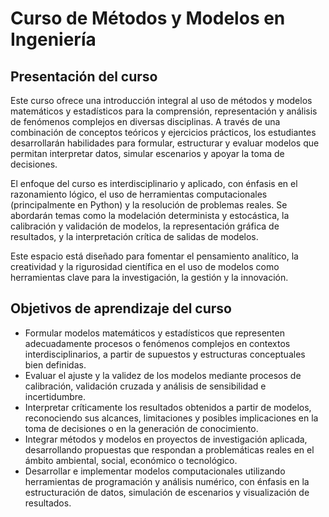 # Curso de Métodos y Modelos en Ingeniería

## Presentación del curso

Este curso ofrece una introducción integral al uso de métodos y modelos matemáticos y estadísticos para la comprensión, representación y análisis de fenómenos complejos en diversas disciplinas. A través de una combinación de conceptos teóricos y ejercicios prácticos, los estudiantes desarrollarán habilidades para formular, estructurar y evaluar modelos que permitan interpretar datos, simular escenarios y apoyar la toma de decisiones.

El enfoque del curso es interdisciplinario y aplicado, con énfasis en el razonamiento lógico, el uso de herramientas computacionales (principalmente en Python) y la resolución de problemas reales. Se abordarán temas como la modelación determinista y estocástica, la calibración y validación de modelos, la representación gráfica de resultados, y la interpretación crítica de salidas de modelos.

Este espacio está diseñado para fomentar el pensamiento analítico, la creatividad y la rigurosidad científica en el uso de modelos como herramientas clave para la investigación, la gestión y la innovación.

## Objetivos de aprendizaje del curso

- Formular modelos matemáticos y estadísticos que representen adecuadamente procesos o fenómenos complejos en contextos interdisciplinarios, a partir de supuestos y estructuras conceptuales bien definidas.
- Evaluar el ajuste y la validez de los modelos mediante procesos de calibración, validación cruzada y análisis de sensibilidad e incertidumbre.
- Interpretar críticamente los resultados obtenidos a partir de modelos, reconociendo sus alcances, limitaciones y posibles implicaciones en la toma de decisiones o en la generación de conocimiento.
- Integrar métodos y modelos en proyectos de investigación aplicada, desarrollando propuestas que respondan a problemáticas reales en el ámbito ambiental, social, económico o tecnológico.
- Desarrollar e implementar modelos computacionales utilizando herramientas de programación y análisis numérico, con énfasis en la estructuración de datos, simulación de escenarios y visualización de resultados.

